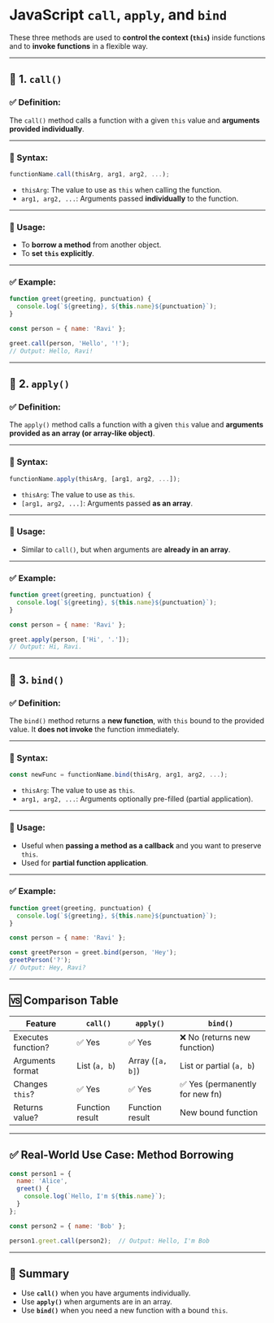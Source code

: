 # JavaScript `call`, `apply`, and `bind`

These three methods are used to **control the context (`this`)** inside functions and to **invoke functions** in a flexible way.

---

## 📌 1. `call()`

### ✅ Definition:

The `call()` method calls a function with a given `this` value and **arguments provided individually**.

---

### 📘 Syntax:

```javascript
functionName.call(thisArg, arg1, arg2, ...);
```

* `thisArg`: The value to use as `this` when calling the function.
* `arg1, arg2, ...`: Arguments passed **individually** to the function.

---

### 🔧 Usage:

* To **borrow a method** from another object.
* To **set `this` explicitly**.

---

### ✅ Example:

```javascript
function greet(greeting, punctuation) {
  console.log(`${greeting}, ${this.name}${punctuation}`);
}

const person = { name: 'Ravi' };

greet.call(person, 'Hello', '!');
// Output: Hello, Ravi!
```

---

## 📌 2. `apply()`

### ✅ Definition:

The `apply()` method calls a function with a given `this` value and **arguments provided as an array (or array-like object)**.

---

### 📘 Syntax:

```javascript
functionName.apply(thisArg, [arg1, arg2, ...]);
```

* `thisArg`: The value to use as `this`.
* `[arg1, arg2, ...]`: Arguments passed **as an array**.

---

### 🔧 Usage:

* Similar to `call()`, but when arguments are **already in an array**.

---

### ✅ Example:

```javascript
function greet(greeting, punctuation) {
  console.log(`${greeting}, ${this.name}${punctuation}`);
}

const person = { name: 'Ravi' };

greet.apply(person, ['Hi', '.']);
// Output: Hi, Ravi.
```

---

## 📌 3. `bind()`

### ✅ Definition:

The `bind()` method returns a **new function**, with `this` bound to the provided value. It **does not invoke** the function immediately.

---

### 📘 Syntax:

```javascript
const newFunc = functionName.bind(thisArg, arg1, arg2, ...);
```

* `thisArg`: The value to use as `this`.
* `arg1, arg2, ...`: Arguments optionally pre-filled (partial application).

---

### 🔧 Usage:

* Useful when **passing a method as a callback** and you want to preserve `this`.
* Used for **partial function application**.

---

### ✅ Example:

```javascript
function greet(greeting, punctuation) {
  console.log(`${greeting}, ${this.name}${punctuation}`);
}

const person = { name: 'Ravi' };

const greetPerson = greet.bind(person, 'Hey');
greetPerson('?');
// Output: Hey, Ravi?
```

---

## 🆚 Comparison Table

| Feature            | `call()`        | `apply()`        | `bind()`                       |
| ------------------ | --------------- | ---------------- | ------------------------------ |
| Executes function? | ✅ Yes           | ✅ Yes            | ❌ No (returns new function)    |
| Arguments format   | List (`a, b`)   | Array (`[a, b]`) | List or partial (`a, b`)       |
| Changes `this`?    | ✅ Yes           | ✅ Yes            | ✅ Yes (permanently for new fn) |
| Returns value?     | Function result | Function result  | New bound function             |

---

## ✅ Real-World Use Case: Method Borrowing

```javascript
const person1 = {
  name: 'Alice',
  greet() {
    console.log(`Hello, I'm ${this.name}`);
  }
};

const person2 = { name: 'Bob' };

person1.greet.call(person2);  // Output: Hello, I'm Bob
```

---

## 🧠 Summary

* Use **`call()`** when you have arguments individually.
* Use **`apply()`** when arguments are in an array.
* Use **`bind()`** when you need a new function with a bound `this`.

